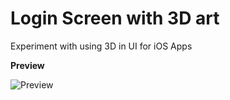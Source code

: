 # Login Screen with 3D art
Experiment with using 3D in UI for iOS Apps

**Preview**

![Preview](ScheduleScreenUI.gif)
